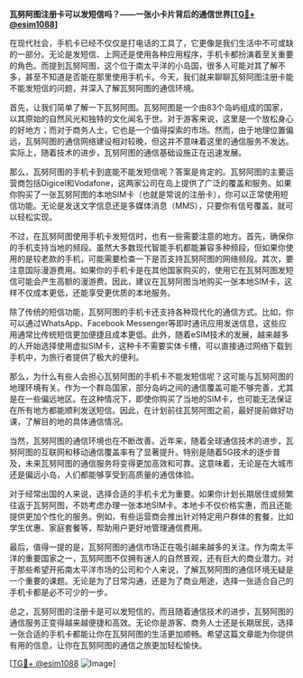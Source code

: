 **瓦努阿图注册卡可以发短信吗？——一张小卡片背后的通信世界[[TG💪+ @esim1088](https://t.me/s/esim1088)]**

在现代社会，手机卡已经不仅仅是打电话的工具了，它更像是我们生活中不可或缺的一部分。无论是发短信、上网还是使用各种应用程序，手机卡都扮演着至关重要的角色。而提到瓦努阿图，这个位于南太平洋的小岛国，很多人可能对其了解不多，甚至不知道是否能在那里使用手机卡。今天，我们就来聊聊瓦努阿图注册卡能不能发短信的问题，并深入了解瓦努阿图的通信环境。

首先，让我们简单了解一下瓦努阿图。瓦努阿图是一个由83个岛屿组成的国家，以其原始的自然风光和独特的文化闻名于世。对于游客来说，这里是一个放松身心的好地方；而对于商务人士，它也是一个值得探索的市场。然而，由于地理位置偏远，瓦努阿图的通信网络建设相对较晚，但这并不意味着这里的通信服务不发达。实际上，随着技术的进步，瓦努阿图的通信基础设施正在迅速发展。

那么，瓦努阿图的手机卡到底能不能发短信呢？答案是肯定的。瓦努阿图的主要运营商包括Digicel和Vodafone，这两家公司在岛上提供了广泛的覆盖和服务。如果你购买了一张瓦努阿图的本地SIM卡（也就是常说的注册卡），你可以正常使用短信功能。无论是发送文字信息还是多媒体消息（MMS），只要你有信号覆盖，就可以轻松实现。

不过，在瓦努阿图使用手机卡发短信时，也有一些需要注意的地方。首先，确保你的手机支持当地的频段。虽然大多数现代智能手机都能兼容多种频段，但如果你使用的是较老款的手机，可能需要检查一下是否支持瓦努阿图的网络频段。其次，要注意国际漫游费用。如果你的手机卡是在其他国家购买的，使用它在瓦努阿图发短信可能会产生高额的漫游费。因此，建议在瓦努阿图当地购买一张本地SIM卡，这样不仅成本更低，还能享受更优质的本地服务。

除了传统的短信功能，瓦努阿图的手机卡还支持各种现代化的通信方式。比如，你可以通过WhatsApp、Facebook Messenger等即时通讯应用发送信息，这些应用通常比传统短信更加便捷且成本更低。此外，随着eSIM技术的发展，越来越多的人开始选择使用虚拟SIM卡，这种卡不需要实体卡槽，可以直接通过网络下载到手机中，为旅行者提供了极大的便利。

那么，为什么有些人会担心瓦努阿图的手机卡不能发短信呢？这可能与瓦努阿图的地理环境有关。作为一个群岛国家，部分岛屿之间的通信覆盖可能不够完善，尤其是在一些偏远地区。在这种情况下，即使你购买了当地的SIM卡，也可能无法保证在所有地方都能顺利发送短信。因此，在计划前往瓦努阿图之前，最好提前做好功课，了解目的地的具体通信情况。

当然，瓦努阿图的通信环境也在不断改善。近年来，随着全球通信技术的进步，瓦努阿图的互联网和移动通信覆盖率有了显著提升。特别是随着5G技术的逐步普及，未来瓦努阿图的通信服务将变得更加高效和可靠。这意味着，无论是在大城市还是偏远小岛，人们都能够享受到高质量的通信体验。

对于经常出国的人来说，选择合适的手机卡尤为重要。如果你计划长期居住或频繁往返于瓦努阿图，不妨考虑办理一张本地SIM卡。本地卡不仅价格实惠，而且还能提供更加个性化的服务。例如，有些运营商会推出针对特定用户群体的套餐，比如学生优惠、家庭套餐等，帮助用户更好地管理通信费用。

最后，值得一提的是，瓦努阿图的通信市场正在吸引越来越多的关注。作为南太平洋的重要国家之一，瓦努阿图不仅拥有迷人的自然景观，还有巨大的商业潜力。对于那些希望开拓南太平洋市场的公司和个人来说，了解瓦努阿图的通信环境无疑是一个重要的课题。无论是为了日常沟通，还是为了商业用途，选择一张适合自己的手机卡都是必不可少的一步。

总之，瓦努阿图的注册卡是可以发短信的，而且随着通信技术的进步，瓦努阿图的通信服务正变得越来越便捷和高效。无论你是游客、商务人士还是长期居民，选择一张合适的手机卡都能让你在瓦努阿图的生活更加顺畅。希望这篇文章能为你提供有用的信息，让你在瓦努阿图的通信之旅更加轻松愉快。

[[TG💪+ @esim1088](https://t.me/s/esim1088) ![Image](https://i.postimg.cc/4NQfJmqS/Snipaste-2025-05-13-00-14-12.png)]